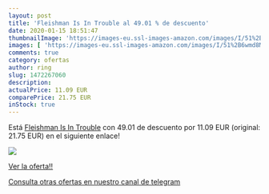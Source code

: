 ```yaml
---
layout: post
title: 'Fleishman Is In Trouble al 49.01 % de descuento'
date: 2020-01-15 18:51:47
thumbnailImage: 'https://images-eu.ssl-images-amazon.com/images/I/51%2B6wmd8MhL._SL200_.jpg'
images: [ 'https://images-eu.ssl-images-amazon.com/images/I/51%2B6wmd8MhL._SL200_.jpg' ]
comments: true
category: ofertas
author: ring
slug: 1472267060
description:
actualPrice: 11.09 EUR
comparePrice: 21.75 EUR
inStock: true
---
```


Está [Fleishman Is In Trouble](https://www.amazon.es/dp/1472267060/?tag=redken-21) con 49.01 de descuento por 11.09 EUR (original: 21.75 EUR) en el siguiente enlace!

[![](https://images-eu.ssl-images-amazon.com/images/I/51%2B6wmd8MhL._SL200_.jpg)](https://www.amazon.es/dp/1472267060/?tag=redken-21)

[Ver la oferta!!](https://www.amazon.es/dp/1472267060/?tag=redken-21)

[Consulta otras ofertas en nuestro canal de telegram](https://t.me/s/ofertas25)
